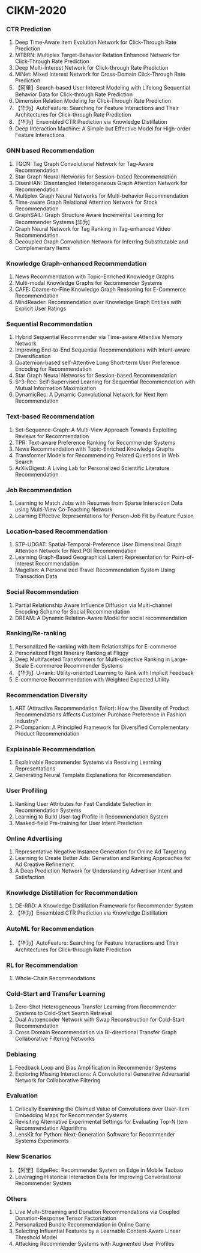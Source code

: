 # CIKM-2020

### CTR Prediction

1. Deep Time-Aware Item Evolution Network for Click-Through Rate Prediction
1. MTBRN: Multiplex Target-Behavior Relation Enhanced Network for Click-Through Rate Prediction
1. Deep Multi-Interest Network for Click-through Rate Prediction
1. MiNet: Mixed Interest Network for Cross-Domain Click-Through Rate Prediction
1. 【阿里】Search-based User Interest Modeling with Lifelong Sequential Behavior Data for Click-through Rate Prediction
1. Dimension Relation Modeling for Click-Through Rate Prediction
1. 【华为】AutoFeature: Searching for Feature Interactions and Their Architectures for Click-through Rate Prediction
1. 【华为】Ensembled CTR Prediction via Knowledge Distillation
1. Deep Interaction Machine: A Simple but Effective Model for High-order Feature Interactions


### GNN based Recommendation
1. TGCN: Tag Graph Convolutional Network for Tag-Aware Recommendation
1. Star Graph Neural Networks for Session-based Recommendation
1. DisenHAN: Disentangled Heterogeneous Graph Attention Network for Recommendation
1. Multiplex Graph Neural Networks for Multi-behavior Recommendation
1. Time-aware Graph Relational Attention Network for Stock Recommendation
1. GraphSAIL: Graph Structure Aware Incremental Learning for Recommender Systems [华为]
1. Graph Neural Network for Tag Ranking in Tag-enhanced Video Recommendation
1. Decoupled Graph Convolution Network for Inferring Substitutable and Complementary Items


### Knowledge Graph-enhanced Recommendation

1. News Recommendation with Topic-Enriched Knowledge Graphs
1. Multi-modal Knowledge Graphs for Recommender Systems
1. CAFE: Coarse-to-Fine Knowledge Graph Reasoning for E-Commerce Recommendation
1. MindReader: Recommendation over Knowledge Graph Entities with Explicit User Ratings

### Sequential Recommendation
1. Hybrid Sequential Recommender via Time-aware Attentive Memory Network
1. Improving End-to-End Sequential Recommendations with Intent-aware Diversification
1. Quaternion-based self-Attentive Long Short-term User Preference Encoding for Recommendation
1. Star Graph Neural Networks for Session-based Recommendation
1. S^3-Rec: Self-Supervised Learning for Sequential Recommendation with Mutual Information Maximization
1. DynamicRec: A Dynamic Convolutional Network for Next Item Recommendation

### Text-based Recommendation
1. Set-Sequence-Graph: A Multi-View Approach Towards Exploiting Reviews for Recommendation
1. TPR: Text-aware Preference Ranking for Recommender Systems
1. News Recommendation with Topic-Enriched Knowledge Graphs
1. Transformer Models for Recommending Related Questions in Web Search
1. ArXivDigest: A Living Lab for Personalized Scientific Literature Recommendation

### Job Recommendation
1. Learning to Match Jobs with Resumes from Sparse Interaction Data using Multi-View Co-Teaching Network
1. Learning Effective Representations for Person-Job Fit by Feature Fusion

### Location-based Recommendation
1. STP-UDGAT: Spatial-Temporal-Preference User Dimensional Graph Attention Network for Next POI Recommendation
1. Learning Graph-Based Geographical Latent Representation for Point-of-Interest Recommendation
1. Magellan: A Personalized Travel Recommendation System Using Transaction Data

### Social Recommendation
1. Partial Relationship Aware Influence Diffusion via Multi-channel Encoding Scheme for Social Recommendation
1. DREAM: A Dynamic Relation-Aware Model for social recommendation

### Ranking/Re-ranking
1. Personalized Re-ranking with Item Relationships for E-commerce
1. Personalized Flight Itinerary Ranking at Fliggy
1. Deep Multifaceted Transformers for Multi-objective Ranking in Large-Scale E-commerce Recommender Systems
1. 【华为】U-rank: Utility-oriented Learning to Rank with Implicit Feedback
1. E-commerce Recommendation with Weighted Expected Utility

### Recommendation Diversity
1. ART (Attractive Recommendation Tailor): How the Diversity of Product Recommendations Affects Customer Purchase Preference in Fashion Industry?
1. P-Companion: A Principled Framework for Diversified Complementary Product Recommendation

### Explainable Recommendation
1. Explainable Recommender Systems via Resolving Learning Representations
1. Generating Neural Template Explanations for Recommendation

### User Profiling
1. Ranking User Attributes for Fast Candidate Selection in Recommendation Systems
1. Learning to Build User-tag Profile in Recommendation System
1. Masked-field Pre-training for User Intent Prediction

### Online Advertising
1. Representative Negative Instance Generation for Online Ad Targeting
1. Learning to Create Better Ads: Generation and Ranking Approaches for Ad Creative Refinement
1. A Deep Prediction Network for Understanding Advertiser Intent and Satisfaction

### Knowledge Distillation for Recommendation
1. DE-RRD: A Knowledge Distillation Framework for Recommender System
1. 【华为】Ensembled CTR Prediction via Knowledge Distillation

### AutoML for Recommendation
1. 【华为】AutoFeature: Searching for Feature Interactions and Their Architectures for Click-through Rate Prediction

### RL for Recommendation
1. Whole-Chain Recommendations

### Cold-Start and Transfer Learning
1. Zero-Shot Heterogeneous Transfer Learning from Recommender Systems to Cold-Start Search Retrieval
1. Dual Autoencoder Network with Swap Reconstruction for Cold-Start Recommendation
1. Cross Domain Recommendation via Bi-directional Transfer Graph Collaborative Filtering Networks

### Debiasing
1. Feedback Loop and Bias Amplification in Recommender Systems
1. Exploring Missing Interactions: A Convolutional Generative Adversarial Network for Collaborative Filtering

### Evaluation
1. Critically Examining the Claimed Value of Convolutions over User-Item Embedding Maps for Recommender Systems
1. Revisiting Alternative Experimental Settings for Evaluating Top-N Item Recommendation Algorithms
1. LensKit for Python: Next-Generation Software for Recommender Systems Experiments

### New Scenarios
1. 【阿里】EdgeRec: Recommender System on Edge in Mobile Taobao
1. Leveraging Historical Interaction Data for Improving Conversational Recommender System

### Others
1. Live Multi-Streaming and Donation Recommendations via Coupled Donation-Response Tensor Factorization
1. Personalized Bundle Recommendation in Online Game
1. Selecting Influential Features by a Learnable Content-Aware Linear Threshold Model
1. Attacking Recommender Systems with Augmented User Profiles

